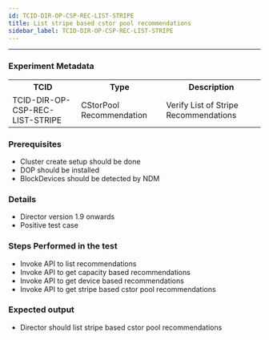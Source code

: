 ```yaml
---
id: TCID-DIR-OP-CSP-REC-LIST-STRIPE
title: List stripe based cstor pool recommendations
sidebar_label: TCID-DIR-OP-CSP-REC-LIST-STRIPE
---
```

------

### Experiment Metadata

<table>
  <tr>
    <th> TCID </th>
    <th> Type </th>
    <th> Description </th>
  </tr>
  <tr>
    <td> TCID-DIR-OP-CSP-REC-LIST-STRIPE </td>
    <td> CStorPool Recommendation </td>
    <td> Verify List of Stripe Recommendations </td>
  </tr>
</table>

### Prerequisites
- Cluster create setup should be done
- DOP should be installed
- BlockDevices should be detected by NDM

### Details
- Director version 1.9 onwards
- Positive test case

### Steps Performed in the test

- Invoke API to list recommendations
- Invoke API to get capacity based recommendations
- Invoke API to get device based recommendations
- Invoke API to get stripe based cstor pool recommendations

### Expected output

- Director should list stripe based cstor pool recommendations
